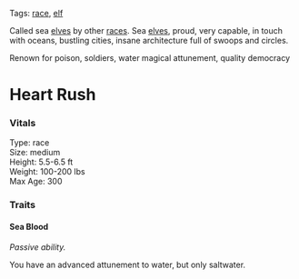 Tags: [race](Races), [elf](Elves)

Called sea [elves](Elves) by other [races](Races). Sea [elves](Elves), proud, very capable, in touch with oceans, bustling cities, insane architecture full of swoops and circles.

Renown for poison, soldiers, water magical attunement, quality democracy

# Heart Rush

### Vitals
Type: race  
Size: medium  
Height: 5.5-6.5 ft  
Weight: 100-200 lbs  
Max Age: 300  

### Traits

#### Sea Blood
*Passive ability.*

You have an advanced attunement to water, but only saltwater. 
